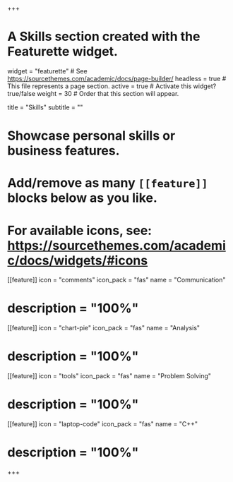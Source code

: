 +++
# A Skills section created with the Featurette widget.
widget = "featurette"  # See https://sourcethemes.com/academic/docs/page-builder/
headless = true  # This file represents a page section.
active = true  # Activate this widget? true/false
weight = 30  # Order that this section will appear.

title = "Skills"
subtitle = ""

# Showcase personal skills or business features.
# 
# Add/remove as many `[[feature]]` blocks below as you like.
# 
# For available icons, see: https://sourcethemes.com/academic/docs/widgets/#icons

[[feature]]
  icon = "comments"
  icon_pack = "fas"
  name = "Communication"
#  description = "100%"

[[feature]]
  icon = "chart-pie"
  icon_pack = "fas"
  name = "Analysis"
#  description = "100%"
  
[[feature]]
  icon = "tools"
  icon_pack = "fas"
  name = "Problem Solving"
#  description = "100%"  
  
[[feature]]
  icon = "laptop-code"
  icon_pack = "fas"
  name = "C++"
#  description = "100%"

+++
